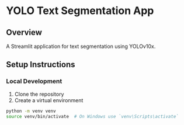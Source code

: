 # YOLO Text Segmentation App

## Overview
A Streamlit application for text segmentation using YOLOv10x.

## Setup Instructions

### Local Development
1. Clone the repository
2. Create a virtual environment
```bash
python -m venv venv
source venv/bin/activate  # On Windows use `venv\Scripts\activate`
